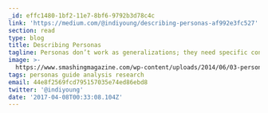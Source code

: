 ```yaml
---
_id: effc1480-1bf2-11e7-8bf6-9792b3d78c4c
link: 'https://medium.com/@indiyoung/describing-personas-af992e3fc527'
section: read
type: blog
title: Describing Personas
tagline: Personas don’t work as generalizations; they need specific context.
image: >-
  https://www.smashingmagazine.com/wp-content/uploads/2014/06/03-persona-pile-opt.jpg
tags: personas guide analysis research
email: 44e8f2569fcd795157035e74ed86ebd8
twitter: '@indiyoung'
date: '2017-04-08T00:33:08.104Z'
---
```

